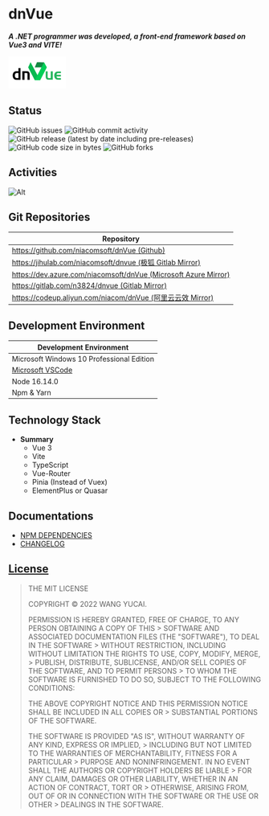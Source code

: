 # dnVue

***A .NET programmer was developed, a front-end framework based on Vue3 and VITE!***

![dnVue](assets/Icons/App.png)

## Status

![GitHub issues](https://img.shields.io/github/issues-raw/niacomsoft/dnvue?style=flat-square&logo=github) ![GitHub commit activity](https://img.shields.io/github/commit-activity/m/niacomsoft/dnvue?label=commit%20times&logo=github&style=flat-square) ![GitHub release (latest by date including pre-releases)](https://img.shields.io/github/v/release/niacomsoft/dnvue?include_prereleases&logo=github&style=flat-square) ![GitHub code size in bytes](https://img.shields.io/github/languages/code-size/niacomsoft/dnvue?style=flat-square) ![GitHub forks](https://img.shields.io/github/forks/niacomsoft/dnvue?logo=github&style=flat-square) 

## Activities

![Alt](https://repobeats.axiom.co/api/embed/7a39d33827d87dfcb82cefd048c68114a5e99879.svg "Repobeats analytics image")

## Git Repositories

|**Repository**|
|---------|
|[https://github.com/niacomsoft/dnVue (Github)](https://github.com/niacomsoft/dnVue)|
|[https://jihulab.com/niacomsoft/dnvue (极狐 Gitlab Mirror)](https://jihulab.com/niacomsoft/dnvue)|
|[https://dev.azure.com/niacomsoft/dnVue (Microsoft Azure Mirror)](https://dev.azure.com/niacomsoft/dnVue)|
|[https://gitlab.com/n3824/dnvue (Gitlab Mirror)](https://gitlab.com/n3824/dnvue)|
|[https://codeup.aliyun.com/niacom/dnVue (阿里云云效 Mirror)](https://codeup.aliyun.com/niacom/dnVue)|

## Development Environment

|**Development Environment**|
|---------|
|Microsoft Windows 10 Professional Edition|
|[Microsoft VSCode](https://code.visualstudio.com/)|
|Node 16.14.0|
|Npm & Yarn|

## Technology Stack

- **Summary**
  - Vue 3
  - Vite
  - TypeScript
  - Vue-Router
  - Pinia (Instead of Vuex)
  - ElementPlus or Quasar

## Documentations

- [NPM DEPENDENCIES](docs/npm-dependencies.md)
- [CHANGELOG](CHANGELOG.md)

## [License](LICENSE.md)

>THE MIT LICENSE
>
> COPYRIGHT © 2022 WANG YUCAI.
> 
> PERMISSION IS HEREBY GRANTED, FREE OF CHARGE, TO ANY PERSON OBTAINING A COPY OF THIS > SOFTWARE AND ASSOCIATED DOCUMENTATION FILES (THE "SOFTWARE"), TO DEAL IN THE SOFTWARE > WITHOUT RESTRICTION, INCLUDING WITHOUT LIMITATION THE RIGHTS TO USE, COPY, MODIFY, MERGE, > PUBLISH, DISTRIBUTE, SUBLICENSE, AND/OR SELL COPIES OF THE SOFTWARE, AND TO PERMIT PERSONS > TO WHOM THE SOFTWARE IS FURNISHED TO DO SO, SUBJECT TO THE FOLLOWING CONDITIONS:
> 
> THE ABOVE COPYRIGHT NOTICE AND THIS PERMISSION NOTICE SHALL BE INCLUDED IN ALL COPIES OR > SUBSTANTIAL PORTIONS OF THE SOFTWARE.
> 
> THE SOFTWARE IS PROVIDED "AS IS", WITHOUT WARRANTY OF ANY KIND, EXPRESS OR IMPLIED, > INCLUDING BUT NOT LIMITED TO THE WARRANTIES OF MERCHANTABILITY, FITNESS FOR A PARTICULAR > PURPOSE AND NONINFRINGEMENT. IN NO EVENT SHALL THE AUTHORS OR COPYRIGHT HOLDERS BE LIABLE > FOR ANY CLAIM, DAMAGES OR OTHER LIABILITY, WHETHER IN AN ACTION OF CONTRACT, TORT OR > OTHERWISE, ARISING FROM, OUT OF OR IN CONNECTION WITH THE SOFTWARE OR THE USE OR OTHER > DEALINGS IN THE SOFTWARE.
